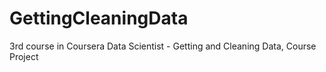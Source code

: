 # GettingCleaningData
3rd course in Coursera Data Scientist - Getting and Cleaning Data, Course Project
